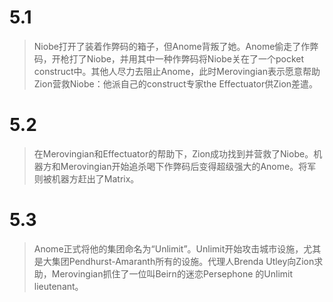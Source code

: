 # 5.1
>Niobe打开了装着作弊码的箱子，但Anome背叛了她。Anome偷走了作弊码，开枪打了Niobe，并用其中一种作弊码将Niobe关在了一个pocket construct中。其他人尽力去阻止Anome，此时Merovingian表示愿意帮助Zion营救Niobe：他派自己的construct专家the Effectuator供Zion差遣。
 

# 5.2
>在Merovingian和Effectuator的帮助下，Zion成功找到并营救了Niobe。机器方和Merovingian开始追杀喝下作弊码后变得超级强大的Anome。将军则被机器方赶出了Matrix。

# 5.3
>Anome正式将他的集团命名为“Unlimit”。Unlimit开始攻击城市设施，尤其是大集团Pendhurst-Amaranth所有的设施。代理人Brenda Utley向Zion求助，Merovingian抓住了一位叫Beirn的迷恋Persephone 的Unlimit lieutenant。
